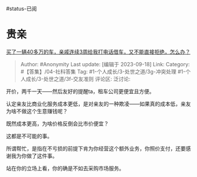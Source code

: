 #status-已阅 
# 贵亲
[买了一辆40多万的车，亲戚连续3周给我打电话借车，又不能直接拒绝，怎么办？](https://www.zhihu.com/question/601067687/answer/3216720282)

> Author: #Anonymity
> Last update: [编辑于 2023-09-18]
> Link:
> Category: #【答集】/04-社科答集
> Tag: #1-个人成长/3-处世之道/3g-冲突处理 #1-个人成长/3-处世之道/3f-交友准则
> 评论区:
> 泛讨论:

开价，两千一天——然后友好的提醒ta，租车公司更便宜且方便。

认定亲友比商业化服务成本更低，是对亲友的一种欺凌——如果真的成本低，亲友为啥不做这个生意赚钱呢？

既然成本更高，为啥价格反倒会比市价便宜？

这都是不可能的事。

所谓帮忙，是指在不亏损的前提下肯为你经营这个额外业务，你照价支付，还要感谢我为你做了这件事。

站在你的立场上看，你的确是不如去采购市场服务。
